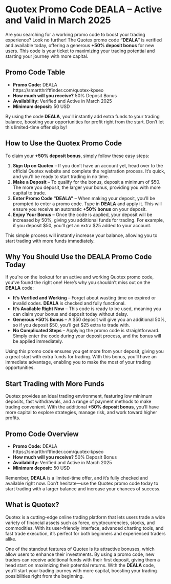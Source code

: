 <h1>Quotex Promo Code DEALA – Active and Valid in March 2025</h1>
<p>Are you searching for a working promo code to boost your trading experience? Look no further! The Quotex promo code <strong>“DEALA”</strong> is verified and available today, offering a generous <strong>+50% deposit bonus</strong> for new users. This code is your ticket to maximizing your trading potential and starting your journey with more capital.</p>
<h2>Promo Code Table</h2>
    <ul>
        <li><strong>Promo Code:</strong> <a hrefs="https://smartthriftfinder.com/quotex-kpseo">DEALA</a></li> https://smartthriftfinder.com/quotex-kpseo
        <li><strong>How much will you receive?</strong> 50% Deposit Bonus</li>
        <li><strong>Availability:</strong> Verified and Active in March 2025</li>
        <li><strong>Minimum deposit:</strong> 50 USD</li>
    </ul>
<p>By using the code <strong>DEALA</strong>, you'll instantly add extra funds to your trading balance, boosting your opportunities for profit right from the start. Don’t let this limited-time offer slip by!</p>
<h2>How to Use the Quotex Promo Code</h2>
    <p>To claim your <strong>+50% deposit bonus</strong>, simply follow these easy steps:</p>
<ol>
        <li><strong>Sign Up on Quotex</strong> – If you don’t have an account yet, head over to the official Quotex website and complete the registration process. It’s quick, and you’ll be ready to start trading in no time.</li>
        <li><strong>Make a Deposit</strong> – To qualify for the bonus, deposit a minimum of $50. The more you deposit, the larger your bonus, providing you with more capital to trade.</li>
        <li><strong>Enter Promo Code "DEALA"</strong> – When making your deposit, you’ll be prompted to enter a promo code. Type in <strong>DEALA</strong> and apply it. This will ensure you receive an automatic <strong>+50% bonus</strong> on your deposit.</li>
        <li><strong>Enjoy Your Bonus</strong> – Once the code is applied, your deposit will be increased by 50%, giving you additional funds for trading. For example, if you deposit $50, you’ll get an extra $25 added to your account.</li>
    </ol>
<p>This simple process will instantly increase your balance, allowing you to start trading with more funds immediately.</p>
<h2>Why You Should Use the DEALA Promo Code Today</h2>
<p>If you're on the lookout for an active and working Quotex promo code, you’ve found the right one! Here’s why you shouldn’t miss out on the <strong>DEALA</strong> code:</p>
<ul>
        <li><strong>It’s Verified and Working</strong> – Forget about wasting time on expired or invalid codes. <strong>DEALA</strong> is checked and fully functional.</li>
        <li><strong>It’s Available Right Now</strong> – This code is ready to be used, meaning you can claim your bonus and deposit today without delay.</li>
        <li><strong>Generous +50% Bonus</strong> – A $50 deposit will give you an additional 50%, so if you deposit $50, you’ll get $25 extra to trade with.</li>
        <li><strong>No Complicated Steps</strong> – Applying the promo code is straightforward. Simply enter the code during your deposit process, and the bonus will be applied immediately.</li>
    </ul>
<p>Using this promo code ensures you get more from your deposit, giving you a great start with extra funds for trading. With this bonus, you’ll have an immediate advantage, enabling you to make the most of your trading opportunities.</p>
<h2>Start Trading with More Funds</h2>
<p>Quotex provides an ideal trading environment, featuring low minimum deposits, fast withdrawals, and a range of payment methods to make trading convenient. With the additional <strong>+50% deposit bonus</strong>, you’ll have more capital to explore strategies, manage risk, and work toward higher profits.</p>
<h2>Promo Code Overview</h2>
     <ul>
        <li><strong>Promo Code:</strong> <a hrefs="https://smartthriftfinder.com/quotex-kpseo">DEALA</a></li>https://smartthriftfinder.com/quotex-kpseo
        <li><strong>How much will you receive?</strong> 50% Deposit Bonus</li>
        <li><strong>Availability:</strong> Verified and Active in March 2025</li>
        <li><strong>Minimum deposit:</strong> 50 USD</li>
    </ul>
<p>Remember, <strong>DEALA</strong> is a limited-time offer, and it’s fully checked and available right now. Don’t hesitate—use the Quotex promo code today to start trading with a larger balance and increase your chances of success.</p>
<h2>What is Quotex?</h2>
<p>Quotex is a cutting-edge online trading platform that lets users trade a wide variety of financial assets such as forex, cryptocurrencies, stocks, and commodities. With its user-friendly interface, advanced charting tools, and fast trade execution, it’s perfect for both beginners and experienced traders alike.</p>
<p>One of the standout features of Quotex is its attractive bonuses, which allow users to enhance their investments. By using a promo code, new traders can receive additional funds with their first deposit, giving them a head start on maximizing their potential returns. With the <strong>DEALA</strong> code, you’ll start your trading journey with more capital, boosting your trading possibilities right from the beginning.</p>
